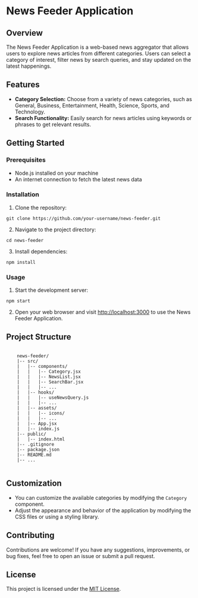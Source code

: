 <!DOCTYPE html>
<html lang="en">

<head>
  <meta charset="UTF-8">
  <meta http-equiv="X-UA-Compatible" content="IE=edge">
  <meta name="viewport" content="width=device-width, initial-scale=1.0">
  <title>News Feeder Application</title>
</head>

<body>

  <h1>News Feeder Application</h1>

  <h2>Overview</h2>

  <p>The News Feeder Application is a web-based news aggregator that allows users to explore news articles from different categories. Users can select a category of interest, filter news by search queries, and stay updated on the latest happenings.</p>

  <h2>Features</h2>

  <ul>
    <li><strong>Category Selection:</strong> Choose from a variety of news categories, such as General, Business, Entertainment, Health, Science, Sports, and Technology.</li>
    <li><strong>Search Functionality:</strong> Easily search for news articles using keywords or phrases to get relevant results.</li>
  </ul>

  <h2>Getting Started</h2>

  <h3>Prerequisites</h3>

  <ul>
    <li>Node.js installed on your machine</li>
    <li>An internet connection to fetch the latest news data</li>
  </ul>

  <h3>Installation</h3>

  <ol>
    <li>Clone the repository:</li>
  </ol>

  <pre><code>git clone https://github.com/your-username/news-feeder.git</code></pre>

  <ol start="2">
    <li>Navigate to the project directory:</li>
  </ol>

  <pre><code>cd news-feeder</code></pre>

  <ol start="3">
    <li>Install dependencies:</li>
  </ol>

  <pre><code>npm install</code></pre>

  <h3>Usage</h3>

  <ol>
    <li>Start the development server:</li>
  </ol>

  <pre><code>npm start</code></pre>

  <ol start="2">
    <li>Open your web browser and visit <a href="http://localhost:3000" target="_blank">http://localhost:3000</a> to use the News Feeder Application.</li>
  </ol>

  <h2>Project Structure</h2>

  <pre><code>
    news-feeder/
    |-- src/
    |   |-- components/
    |   |   |-- Category.jsx
    |   |   |-- NewsList.jsx
    |   |   |-- SearchBar.jsx
    |   |   |-- ...
    |   |-- hooks/
    |   |   |-- useNewsQuery.js
    |   |   |-- ...
    |   |-- assets/
    |   |   |-- icons/
    |   |   |-- ...
    |   |-- App.jsx
    |   |-- index.js
    |-- public/
    |   |-- index.html
    |-- .gitignore
    |-- package.json
    |-- README.md
    |-- ...
  </code></pre>

  <h2>Customization</h2>

  <ul>
    <li>You can customize the available categories by modifying the <code>Category</code> component.</li>
    <li>Adjust the appearance and behavior of the application by modifying the CSS files or using a styling library.</li>
  </ul>

  <h2>Contributing</h2>

  <p>Contributions are welcome! If you have any suggestions, improvements, or bug fixes, feel free to open an issue or submit a pull request.</p>

  <h2>License</h2>

  <p>This project is licensed under the <a href="LICENSE">MIT License</a>.</p>

</body>

</html>
